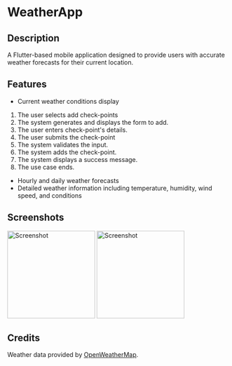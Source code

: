 # WeatherApp

## Description

A Flutter-based mobile application designed to provide users with accurate weather forecasts for their current location. 


## Features
- Current weather conditions display
1. The user selects add check-points
2. The system generates and displays the form to add.
3. The user enters check-point's details.
4. The user submits the check-point
5. The system validates the input.
6. The system adds the check-point.
7. The system displays a success message.
8. The use case ends.
- Hourly and daily weather forecasts
- Detailed weather information including temperature, humidity, wind speed, and conditions


## Screenshots
<img src="https://github.com/LSThusini/weather_app/assets/112751372/26c492cb-955d-4e02-ae8b-9a793f2722fc" alt="Screenshot" width="200"/> <img src="https://github.com/LSThusini/weather_app/assets/112751372/9aac76bd-bc4b-416c-a08c-4e1d564d1b52" alt="Screenshot" width="200"/>



## Credits
Weather data provided by [OpenWeatherMap](https://openweathermap.org/).



